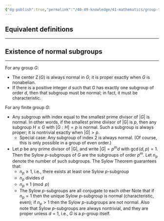 ```yaml
---
{"dg-publish":true,"permalink":"/40-49-knowledge/41-mathematics/group-theory/normal-subgroups/","tags":["group_theory"],"updated":"2025-03-31T07:25:12-07:00"}
---
```


## Equivalent definitions
---

## Existence of normal subgroups
---

For any group $G$:
- The center $\operatorname{Z}(G)$ is always normal in $G$; it is proper exactly when $G$ is nonabelian.
- If there is a positive integer $d$ such that $G$ has exactly one subgroup of order $d$, then that subgroup must be normal; in fact, it must be characteristic.

For any finite group $G$:
- Any subgroup with index equal to the smallest prime divisor of $|G|$ is normal. In other words, if the smallest prime divisor of $|$G| is $p$, then any subgroup $H\leq G$ with $[G:H]=p$ is normal. Such a subgroup is always proper; it is nontrivial exactly when $|G|>p$.
	- Special case: Any subgroup of index 2 is always normal. (Of course, this is only possible in a group of even order.)
- Let $p$ be any prime divisor of $|$G|, and write $|G|=p^m d$ with $\gcd(d,p)=1$. Then the Sylow $p$-subgroups of $G$ are the subgroups of order $p^m$. Let $n_p$ denote the number of such subgroups. The Sylow Theorem guarantees that:
	- $n_p\geq 1$, i.e., there exists at least one Sylow $p$-subgroup
	- $n_p$ divides $d$
	- $n_p\equiv 1\pmod{p}$
	- The Sylow $p$-subgroups are all conjugate to each other
	Note that if $n_p=1$ then the unique Sylow $p$-subgroup is normal (characteristic, even); if $n_p>1$ then the Sylow $p$-subgroups are not normal. Also note that Sylow $p$-subgroups are always nontrivial, and they are proper unless $d=1$, i.e., $G$ is a $p$-group itself.